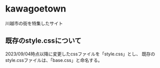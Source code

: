# kawagoetown
川越市の街を特集したサイト

## 既存のstyle.cssについて

2023/09/04時点以降に変更したcssファイルを「style.css」とし、
既存のstyle.cssファイルは、「base.css」と命名する。